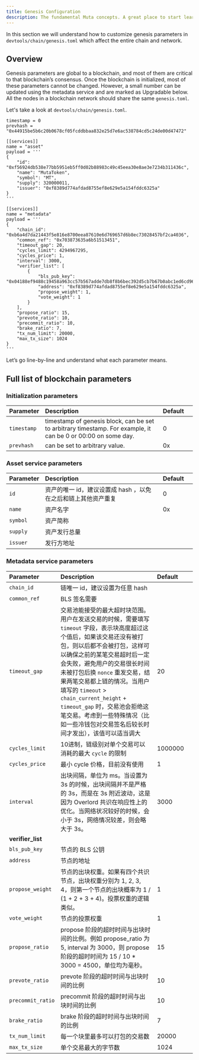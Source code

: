 ```yaml
---
title: Genesis Configuration
description: The fundamental Muta concepts. A great place to start learning about Muta.
---
```


In this section we will understand how to customize genesis parameters in `devtools/chain/genesis.toml` which affect the entire chain and network. 

## Overview

Genesis parameters are global to a blockchain, and most of them are critical to that blockchain’s consensus. Once the blockchain is initialized, most of these parameters cannot be changed. However, a small number can be updated using the metadata service and are marked as Upgradable below. All the nodes in a blockchain network should share the same `genesis.toml`.

Let's take a look at `devtools/chain/genesis.toml`.

```
timestamp = 0
prevhash = "0x44915be5b6c20b0678cf05fcddbbaa832e25d7e6ac538784cd5c24de00d47472"

[[services]]
name = "asset"
payload = '''
{
    "id": "0xf56924db538e77bb5951eb5ff0d02b88983c49c45eea30e8ae3e7234b311436c",
    "name": "MutaToken",
    "symbol": "MT",
    "supply": 320000011,
    "issuer": "0xf8389d774afdad8755ef8e629e5a154fddc6325a"
}
'''

[[services]]
name = "metadata"
payload = '''
{
    "chain_id": "0xb6a4d7da21443f5e816e8700eea87610e6d769657d6b8ec73028457bf2ca4036",
    "common_ref": "0x703873635a6b51513451",
    "timeout_gap": 20,
    "cycles_limit": 4294967295,
    "cycles_price": 1,
    "interval": 3000,
    "verifier_list": [
        {
            "bls_pub_key": "0x04188ef9488c19458a963cc57b567adde7db8f8b6bec392d5cb7b67b0abc1ed6cd966edc451f6ac2ef38079460eb965e890d1f576e4039a20467820237cda753f07a8b8febae1ec052190973a1bcf00690ea8fc0168b3fbbccd1c4e402eda5ef22",
            "address": "0xf8389d774afdad8755ef8e629e5a154fddc6325a",
            "propose_weight": 1,
            "vote_weight": 1
        }
    ],
    "propose_ratio": 15,
    "prevote_ratio": 10,
    "precommit_ratio": 10,
    "brake_ratio": 7,
    "tx_num_limit": 20000,
    "max_tx_size": 1024
}
'''
```
Let’s go line-by-line and understand what each parameter means.

## Full list of blockchain parameters

### Initialization parameters

| Parameter     | Description                                                                                                   |Default   |   |
|:--------------|:--------------------------------------------------------------------------------------------------------------|:---      |:--|
| `timestamp`   | timestamp of genesis block, can be set to arbitrary timestamp. For example, it can be 0 or 00:00 on some day. |0         |   |
| `prevhash`    | can be set to arbitrary value.                                                                                |0x        |   |

### Asset service parameters

| Parameter     | Description                                                                                                   |Default   ||
|:--------------|:--------------------------------------------------------------------------------------------------------------|:---      |:--   |
| `id`          | 资产的唯一 id，建议设置成 hash ，以免在之后和链上其他资产重复                                                          |0         ||
| `name`        | 资产名字                                                                                                        |0x        ||
| `symbol`      | 资产简称                                                                                                        |          ||
| `supply`      | 资产发行总量                                                                                                     |          ||
| `issuer`      | 发行方地址                                                                                                       |          ||

### Metadata service parameters

| Parameter     | Description                                                                                                   |Default   |  |
|:--------------|:--------------------------------------------------------------------------------------------------------------|:---      |:--- |
| `chain_id`    | 链唯一 id，建议设置为任意 hash                                                                                    |          |  |
| `common_ref`  | BLS 签名需要                                                                                                    |          |  |
| `timeout_gap` | 交易池能接受的最大超时块范围。用户在发送交易的时候，需要填写 `timeout` 字段，表示块高度超过这个值后，如果该交易还没有被打包，则以后都不会被打包，这样可以确保之前的某笔交易超时后一定会失败，避免用户的交易很长时间未被打包后换 `nonce` 重发交易，结果两笔交易都上链的情况。当用户填写的 `timeout` > `chain_current_height` + `timeout_gap` 时，交易池会拒绝这笔交易。考虑到一些特殊情况（比如一些冷钱包对交易签名后较长时间才发出），该值可以适当调大                                                                                     |  20  |  |
| `cycles_limit`| 10进制，链级别对单个交易可以消耗的最大 `cycle` 的限制                                                                 |  1000000 |  |
| `cycles_price`| 最小 cycle 价格，目前没有使用                                                                                      |   1      |  |
| `interval`    | 出块间隔，单位为 ms。当设置为 3s 的时候，出块间隔并不是严格的 3s，而是在 3s 附近波动，这是因为 Overlord 共识在响应性上的优化。当网络状况较好的时候，会小于 3s，网络情况较差，则会略大于 3s。 |  3000  |
| **verifier_list**   |                                                                                                           |         |  |
| `bls_pub_key` | 节点的 BLS 公钥                                                                                                   |        |   |
| `address`     | 节点的地址                                                                                                        |                |  |
| `propose_weight` | 节点的出块权重。如果有四个共识节点，出块权重分别为 1, 2, 3, 4，则第一个节点的出块概率为 1 / (1 + 2 + 3 + 4)。投票权重的逻辑类似。  |1        |  |
| `vote_weight` | 节点的投票权重                                                                                                     |1         |  |
| `propose_ratio` | propose 阶段的超时时间与出块时间的比例。例如 propose_ratio 为 5, interval 为 3000，则 propose 阶段的超时时间为 15 / 10 * 3000 = 4500，单位均为毫秒。                                                                                |15       |  |
| `prevote_ratio` | prevote 阶段的超时时间与出块时间的比例                                                                               |10       |  |
| `precommit_ratio`| precommit 阶段的超时时间与出块时间的比例                                                                            |10       |  |
| `brake_ratio`    | brake 阶段的超时时间与出块时间的比例                                                                                |7      |  |
| `tx_num_limit`   | 每一个块里最多可以打包的交易数                                                                                      |20000      |  |
| `max_tx_size`    | 单个交易最大的字节数                                                                                              |1024      |  |

